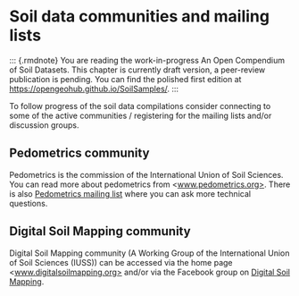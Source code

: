 # Soil data communities and mailing lists

::: {.rmdnote}
You are reading the work-in-progress An Open Compendium of Soil Datasets. This chapter is currently draft version, a peer-review publication is pending. You can find the polished first edition at <https://opengeohub.github.io/SoilSamples/>.
:::

To follow progress of the soil data compilations consider connecting to some of the 
active communities / registering for the mailing lists and/or discussion groups.

## Pedometrics community

Pedometrics is the commission of the International Union of Soil Sciences. You can 
read more about pedometrics from <www.pedometrics.org>. There is also [Pedometrics 
mailing list](https://mailman.sydney.edu.au/mailman/listinfo/pedometrics) where you 
can ask more technical questions.

## Digital Soil Mapping community

Digital Soil Mapping community (A Working Group of the International Union of Soil Sciences (IUSS)) 
can be accessed via the home page <www.digitalsoilmapping.org> and/or 
via the Facebook group on [Digital Soil Mapping](https://www.facebook.com/groups/DigitalSoilMapping).
